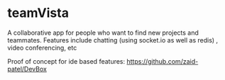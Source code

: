 # teamVista
A collaborative app for people who want to find new projects and teammates.
Features include chatting (using socket.io as well as redis) , video conferencing, etc


Proof of concept for ide based features: https://github.com/zaid-patel/DevBox
